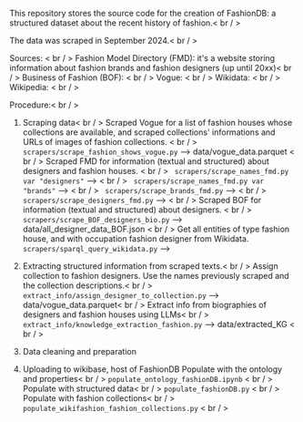 This repository stores the source code for the creation of FashionDB: a structured dataset about the recent history of fashion.< br / > 

The data was scraped in September 2024.< br / > 

Sources: < br / > 
Fashion Model Directory (FMD): it's a website storing information about fashion brands and fashion designers (up until 20xx)< br / > 
Business of Fashion (BOF): < br / > 
Vogue: < br / > 
Wikidata: < br / > 
Wikipedia: < br / > 

Procedure:< br / > 
1. Scraping data< br / > 
Scraped Vogue for a list of fashion houses whose collections are available, and scraped collections' informations and URLs of images of fashion collections. < br / > 
``` scrapers/scrape_fashion_shows_vogue.py ``` --> data/vogue_data.parquet < br / > 
Scraped FMD for information (textual and structured) about designers and fashion houses. < br / > 
``` scrapers/scrape_names_fmd.py var "designers"``` --> < br / > 
``` scrapers/scrape_names_fmd.py var "brands"``` --> < br / > 
``` scrapers/scrape_brands_fmd.py``` --> < br / > 
```scrapers/scrape_designers_fmd.py``` --> < br / > 
Scraped BOF for information (textual and structured) about designers. < br / > 
```scrapers/scrape_BOF_designers_bio.py``` --> data/all_designer_data_BOF.json < br / > 
Get all entities of type fashion house, and with occupation fashion designer from Wikidata. 
```scrapers/sparql_query_wikidata.py``` -->


2. Extracting structured information from scraped texts.< br / > 
Assign collection to fashion designers. Use the names previously scraped and the collection descriptions.< br / > 
```extract_info/assign_designer_to_collection.py``` --> data/vogue_data.parquet< br / > 
Extract info from biographies of designers and fashion houses using LLMs< br / > 
```extract_info/knowledge_extraction_fashion.py``` --> data/extracted_KG < br / > 


3. Data cleaning and preparation


4. Uploading to wikibase, host of FashionDB
Populate with the ontology and properties< br / > 
```populate_ontology_fashionDB.ipynb``` < br / > 
Populate with structured data< br / > 
```populate_fashionDB.py``` < br / > 
Populate with fashion collections< br / > 
```populate_wikifashion_fashion_collections.py``` < br / > 


